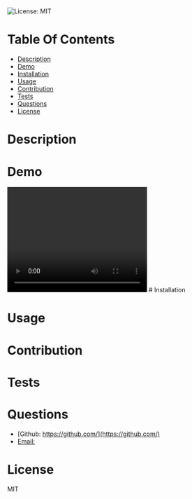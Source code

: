 # 
  ![License: MIT](https://img.shields.io/badge/License-MIT-yellow.svg)
# Table Of Contents
* [Description](#description)
* [Demo](*demo)
* [Installation](#installation)
* [Usage](#usage)
* [Contribution](#contribution)
* [Tests](#test)
* [Questions](#questions)
* [License](#license)
# Description

# Demo
<video width="320" height="240" controls>
  <source src="assets/README.mp4" type="video/mp4">
</video>
# Installation

# Usage

# Contribution

# Tests

# Questions
* [Github: https://github.com/](https://github.com/)
* [Email: ](mailto:)
# License
MIT

